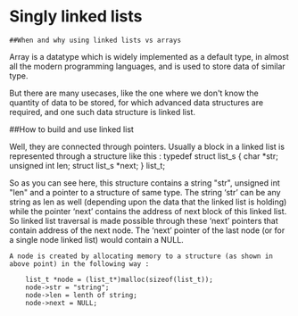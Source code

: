 
   # Singly linked lists

    ##When and why using linked lists vs arrays
    
Array is a datatype which is widely implemented as a default type, in almost all the modern programming languages, and is used to store data of similar type.

But there are many usecases, like the one where we don't know the quantity of data to be stored, for which advanced data structures are required, and one such data structure is linked list.

   ##How to build and use linked list
 
Well, they are connected through pointers. Usually a block in a linked list is represented through a structure like this :
        typedef struct list_s
        {
           char *str;
           unsigned int len;
           struct list_s *next;
        } list_t;

So as you can see here, this structure contains a string "str", unsigned int "len" and a pointer to a structure of same type. The string ‘str’ can be any string as len as well (depending upon the data that the linked list is holding) while the pointer ‘next’ contains the address of next block of this linked list. So linked list traversal is made possible through these ‘next’ pointers that contain address of the next node. The ‘next’ pointer of the last node (or for a single node linked list) would contain a NULL.

	A node is created by allocating memory to a structure (as shown in above point) in the following way :
		
		list_t *node = (list_t*)malloc(sizeof(list_t));
		node->str = "string";
		node->len = lenth of string;
		node->next = NULL;		



